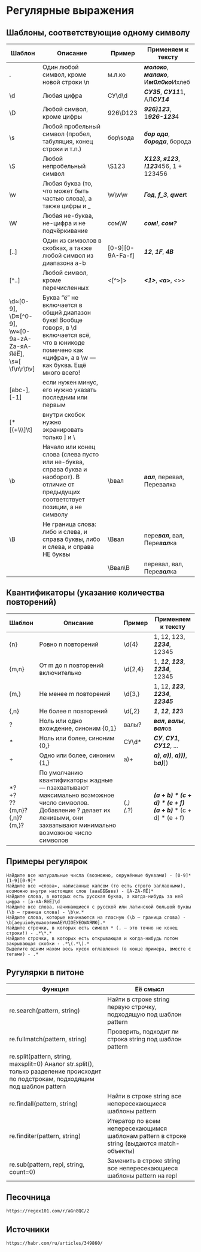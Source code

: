 # Регулярные выражения

## Шаблоны, соответствующие одному символу

| Шаблон | Описание | Пример | Применяем к тексту |
| ------------- | ------------- | ------------- | ------------- |
| . | Один любой символ, кроме новой строки \n | м.л.ко	| ***молоко***, ***малако***, И***м0л0ко***Ихлеб |
| \d | Любая цифра | СУ\d\d | ***СУ35***, ***СУ11***1, АЛ***СУ14*** |
| \D | Любой символ, кроме цифры | 926\D123 | ***926)123***, 1***926-123***4 |
| \s | Любой пробельный символ (пробел, табуляция, конец строки и т.п.) | бор\sода | ***бор ода***, ***борода***, борода |
| \S | Любой непробельный символ | \S123 | ***X123***, ***я123***, ***!123***456, 1 + 123456 |
| \w | Любая буква (то, что может быть частью слова), а также цифры и _ | \w\w\w | ***Год***, ***f_3***, ***qwer***t |
| \W | Любая не-буква, не-цифра и не подчёркивание | сом\W | ***сом!***, ***сом?*** |
| [..] | Один из символов в скобках, а также любой символ из диапазона a-b | [0-9][0-9A-Fa-f] | ***12***, ***1F***, ***4B*** |
| [^..] | Любой символ, кроме перечисленных | <[^>]> | ***<1>***, ***\<a\>***, <>> |
| \d≈[0-9],</br> \D≈[^0-9],</br> \w≈[0-9a-zA-Zа-яА-ЯёЁ],</br> \s≈[ \f\n\r\t\v]  | Буква “ё” не включается в общий диапазон букв! Вообще говоря, в \d включается всё, что в юникоде помечено как «цифра», а в \w — как буква. Ещё много всего! |	
| [abc-], [-1] | если нужен минус, его нужно указать последним или первым |
| [*[(+\\\\\\]\t] | внутри скобок нужно экранировать только ] и \ |
| \b | Начало или конец слова (слева пусто или не-буква, справа буква и наоборот). В отличие от предыдущих соответствует позиции, а не символу | \bвал | ***вал***, перевал, Перевалка |
| \B | Не граница слова: либо и слева, и справа буквы, либо и слева, и справа НЕ буквы | \Bвал | пере***вал***, вал, Пере***вал***ка |
| | | \Bвал\B | перевал, вал, Пере***вал***ка |

## Квантификаторы (указание количества повторений)

| Шаблон | Описание | Пример | Применяем к тексту |
| ------------- | ------------- | ------------- | ------------- |
| {n} | Ровно n повторений | \d{4} | 1, 12, 123, ***1234***, 12345 |
| {m,n} | От m до n повторений включительно | \d{2,4} | 1, ***12***, ***123***, ***1234***, 12345 |
| {m,} | Не менее m повторений | \d{3,} | 1, 12, ***123***, ***1234***, ***12345*** |
| {,n} | Не более n повторений | \d{,2} | ***1***, ***12***, ***12***3 |
| ? | Ноль или одно вхождение, синоним {0,1} | валы? | ***вал***, ***валы***, ***вал***ов |
| * | Ноль или более, синоним {0,} | СУ\d* | ***СУ***, ***СУ1***, ***СУ12***, ... |
| + | Одно или более, синоним {1,} | a\)+ | ***a)***, ***a))***, ***a)))***, b***a)***]) |
| *?</br> +?</br>??</br>{m,n}?</br>{,n}?</br>{m,}? | По умолчанию квантификаторы жадные — nзахватывают максимально возможное число символов. Добавление ? делает их ленивыми, они захватывают минимально возможное число символов | \(.*\)</br>\(.*?\) | ***(a + b) \* (c + d) \* (e + f)***</br>***(a + b)*** \* (c + d) * (e + f) |

## Примеры регулярок

```
Найдите все натуральные числа (возможно, окружённые буквами) - [0-9]*[1-9][0-9]*
Найдите все «слова», написанные капсом (то есть строго заглавными), возможно внутри настоящих слов (аааБББввв) - [A-ZА-ЯЁ]*
Найдите слова, в которых есть русская буква, а когда-нибудь за ней цифра - [а-яА-ЯёЁ]\d
Найдите все слова, начинающиеся с русской или латинской большой буквы (\b — граница слова) - \b\w.*
Найдите слова, которые начинаются на гласную (\b — граница слова) - \b[aeyuioёуеыаоэяиюAEYUIOЁУЕОЫАЯИЮ].*
Найдите строчки, в которых есть символ * (. — это точно не конец строки!) - .*\*.*
Найдите строчки, в которых есть открывающая и когда-нибудь потом закрывающая скобки - .*\(.*\).*
Выделите одним махом весь кусок оглавления (в конце примера, вместе с тегами) - .*
```

## Ругулярки в питоне 

| Функция | Её смысл |
|---------|----------|
| re.search(pattern, string) | Найти в строке string первую строчку, подходящую под шаблон pattern |
| re.fullmatch(pattern, string) | Проверить, подходит ли строка string под шаблон pattern |
| re.split(pattern, string, maxsplit=0)	Аналог str.split(), только разделение происходит по подстрокам, подходящим под шаблон pattern |
| re.findall(pattern, string) | Найти в строке string все непересекающиеся шаблоны pattern |
| re.finditer(pattern, string) | Итератор по всем непересекающимся шаблонам pattern в строке string (выдаются match-объекты) |
| re.sub(pattern, repl, string, count=0) | Заменить в строке string все непересекающиеся шаблоны pattern на repl |

## Песочница

```
https://regex101.com/r/aGn8QC/2
```

## Источники

```
https://habr.com/ru/articles/349860/
```
